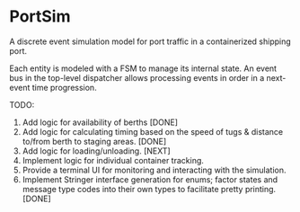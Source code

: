# PortSim

A discrete event simulation model for port traffic in a containerized shipping port.

Each entity is modeled with a FSM to manage its internal state. An event bus in the top-level dispatcher allows processing events in order in a next-event time progression.

TODO:

1) Add logic for availability of berths [DONE]
2) Add logic for calculating timing based on the speed of tugs & distance to/from berth to staging areas. [DONE]
3) Add logic for loading/unloading. [NEXT]
4) Implement logic for individual container tracking.
5) Provide a terminal UI for monitoring and interacting with the simulation.
6) Implement Stringer interface generation for enums; factor states and message type codes into their own types to facilitate pretty printing. [DONE]

